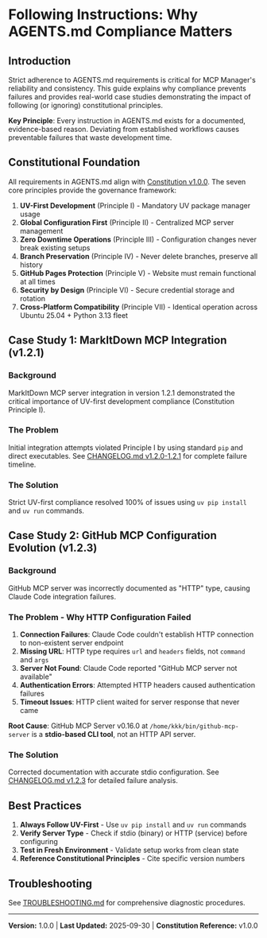 # Following Instructions: Why AGENTS.md Compliance Matters

## Introduction

Strict adherence to AGENTS.md requirements is critical for MCP Manager's reliability and consistency. This guide explains why compliance prevents failures and provides real-world case studies demonstrating the impact of following (or ignoring) constitutional principles.

**Key Principle**: Every instruction in AGENTS.md exists for a documented, evidence-based reason. Deviating from established workflows causes preventable failures that waste development time.

## Constitutional Foundation

All requirements in AGENTS.md align with [Constitution v1.0.0](../.specify/memory/constitution.md). The seven core principles provide the governance framework:

1. **UV-First Development** (Principle I) - Mandatory UV package manager usage
2. **Global Configuration First** (Principle II) - Centralized MCP server management
3. **Zero Downtime Operations** (Principle III) - Configuration changes never break existing setups
4. **Branch Preservation** (Principle IV) - Never delete branches, preserve all history
5. **GitHub Pages Protection** (Principle V) - Website must remain functional at all times
6. **Security by Design** (Principle VI) - Secure credential storage and rotation
7. **Cross-Platform Compatibility** (Principle VII) - Identical operation across Ubuntu 25.04 + Python 3.13 fleet

## Case Study 1: MarkItDown MCP Integration (v1.2.1)

### Background

MarkItDown MCP server integration in version 1.2.1 demonstrated the critical importance of UV-first development compliance (Constitution Principle I).

### The Problem

Initial integration attempts violated Principle I by using standard `pip` and direct executables. See [CHANGELOG.md v1.2.0-1.2.1](../CHANGELOG.md#120---2025-09-25) for complete failure timeline.

### The Solution

Strict UV-first compliance resolved 100% of issues using `uv pip install` and `uv run` commands.

## Case Study 2: GitHub MCP Configuration Evolution (v1.2.3)

### Background

GitHub MCP server was incorrectly documented as "HTTP" type, causing Claude Code integration failures.

### The Problem - Why HTTP Configuration Failed

1. **Connection Failures**: Claude Code couldn't establish HTTP connection to non-existent server endpoint
2. **Missing URL**: HTTP type requires `url` and `headers` fields, not `command` and `args`
3. **Server Not Found**: Claude Code reported "GitHub MCP server not available"
4. **Authentication Errors**: Attempted HTTP headers caused authentication failures
5. **Timeout Issues**: HTTP client waited for server response that never came

**Root Cause**: GitHub MCP Server v0.16.0 at `/home/kkk/bin/github-mcp-server` is a **stdio-based CLI tool**, not an HTTP API server.

### The Solution

Corrected documentation with accurate stdio configuration. See [CHANGELOG.md v1.2.3](../CHANGELOG.md#123---2025-09-30) for detailed failure analysis.

## Best Practices

1. **Always Follow UV-First** - Use `uv pip install` and `uv run` commands
2. **Verify Server Type** - Check if stdio (binary) or HTTP (service) before configuring
3. **Test in Fresh Environment** - Validate setup works from clean state
4. **Reference Constitutional Principles** - Cite specific version numbers

## Troubleshooting

See [TROUBLESHOOTING.md](../TROUBLESHOOTING.md) for comprehensive diagnostic procedures.

---

**Version:** 1.0.0 | **Last Updated:** 2025-09-30 | **Constitution Reference:** v1.0.0

